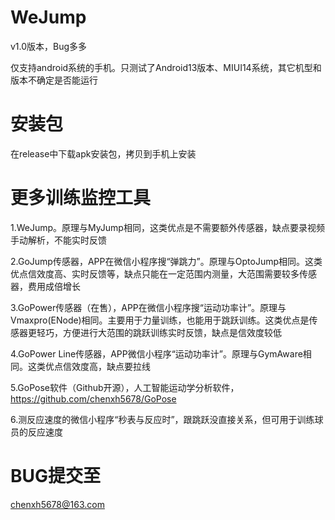 # WeJump
v1.0版本，Bug多多

仅支持android系统的手机。只测试了Android13版本、MIUI14系统，其它机型和版本不确定是否能运行

# 安装包
在release中下载apk安装包，拷贝到手机上安装

# 更多训练监控工具

1.WeJump。原理与MyJump相同，这类优点是不需要额外传感器，缺点要录视频手动解析，不能实时反馈

2.GoJump传感器，APP在微信小程序搜“弹跳力”。原理与OptoJump相同。这类优点信效度高、实时反馈等，缺点只能在一定范围内测量，大范围需要较多传感器，费用成倍增长

3.GoPower传感器（在售），APP在微信小程序搜“运动功率计”。原理与Vmaxpro(ENode)相同。主要用于力量训练，也能用于跳跃训练。这类优点是传感器更轻巧，方便进行大范围的跳跃训练实时反馈，缺点是信效度较低

4.GoPower Line传感器，APP微信小程序“运动功率计”。原理与GymAware相同。这类优点信效度高，缺点要拉线

5.GoPose软件（Github开源），人工智能运动学分析软件，https://github.com/chenxh5678/GoPose

6.测反应速度的微信小程序“秒表与反应时”，跟跳跃没直接关系，但可用于训练球员的反应速度

# BUG提交至
chenxh5678@163.com
